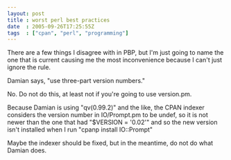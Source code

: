 ```yaml
---
layout: post
title : worst perl best practices
date  : 2005-09-26T17:25:55Z
tags  : ["cpan", "perl", "programming"]
---
```

There are a few things I disagree with in PBP, but I'm just going to name the one that is current causing me the most inconvenience because I can't just ignore the rule.

Damian says, "use three-part version numbers."

No.  Do not do this, at least not if you're going to use version.pm.

Because Damian is using "qv(0.99.2)" and the like, the CPAN indexer considers the version number in IO/Prompt.pm to be undef, so it is not newer than the one that had "$VERSION = '0.02'" and so the new version isn't installed when I run "cpanp install IO::Prompt"

Maybe the indexer should be fixed, but in the meantime, do not do what Damian does. 
